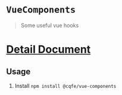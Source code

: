 # `VueComponents`

> Some useful vue hooks

# [Detail Document](http://cqfe.leoli.site)

## Usage

1. Install `npm install @cqfe/vue-components`
